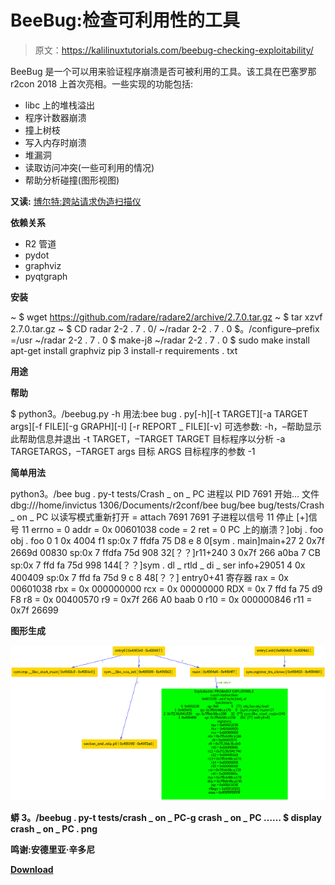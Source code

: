# BeeBug:检查可利用性的工具

> 原文：<https://kalilinuxtutorials.com/beebug-checking-exploitability/>

BeeBug 是一个可以用来验证程序崩溃是否可被利用的工具。该工具在巴塞罗那 r2con 2018 上首次亮相。一些实现的功能包括:

*   libc 上的堆栈溢出
*   程序计数器崩溃
*   撞上树枝
*   写入内存时崩溃
*   堆漏洞
*   读取访问冲突(一些可利用的情况)
*   帮助分析碰撞(图形视图)

**又读:** [博尔特:跨站请求伪造扫描仪](https://kalilinuxtutorials.com/bolt/)

**依赖关系**

*   R2 管道
*   pydot
*   graphviz
*   pyqtgraph

**安装**

~ $ wget https://github.com/radare/radare2/archive/2.7.0.tar.gz
~ $ tar xzvf 2.7.0.tar.gz
~ $ CD radar 2-2 . 7 . 0/
~/radar 2-2 . 7 . 0 $。/configure–prefix =/usr
~/radar 2-2 . 7 . 0 $ make-j8
~/radar 2-2 . 7 . 0 $ sudo make install
apt-get install graphviz
pip 3 install-r requirements . txt

**用途**

**帮助**

$ python3。/beebug.py -h
用法:bee bug . py[-h][-t TARGET][-a TARGET args][-f FILE][-g GRAPH][-I]
[-r REPORT _ FILE][-v]
可选参数:
-h，–帮助显示此帮助信息并退出
-t TARGET，–TARGET TARGET
目标程序以分析
-a TARGETARGS，–TARGET args 目标 ARGS
目标程序的参数
-1

**简单用法**

python3。/bee bug . py-t tests/Crash _ on _ PC
进程以 PID 7691 开始…
文件 dbg:///home/invictus 1306/Documents/r2conf/bee bug/bee bug/tests/Crash _ on _ PC 以读写模式重新打开
= attach 7691 7691
子进程以信号 11 停止
[+]信号 11 errno = 0 addr = 0x 00601038 code = 2 ret = 0
PC 上的崩溃？]obj . foo obj . foo 0
1 0x 4004 f1 sp:0x 7 ffdfa 75 D8 e 8 0[sym . main]main+27
2 0x7f 2669d 00830 sp:0x 7 ffdfa 75d 908 32[？？]r11+240
3 0x7f 266 a0ba 7 CB sp:0x 7 ffd fa 75d 998 144[？？]sym . dl _ rtld _ di _ ser info+29051
4 0x 400409 sp:0x 7 ffd fa 75d 9 c 8 48[？？] entry0+41
寄存器
rax = 0x 00601038
rbx = 0x 000000000
rcx = 0x 00000000
RDX = 0x 7 ffd fa 75 d9 F8
r8 = 0x 00400570
r9 = 0x7f 266 A0 baab 0
r10 = 0x 000000846
r11 = 0x7f 26699

**图形生成**

![](img/b15e5485a91d1596e9609412919aab26.png)

**蟒 3。/beebug . py-t tests/crash _ on _ PC-g crash _ on _ PC
……
$ display crash _ on _ PC . png**

**鸣谢:安德里亚·辛多尼**

[**Download**](https://github.com/invictus1306/beebug)